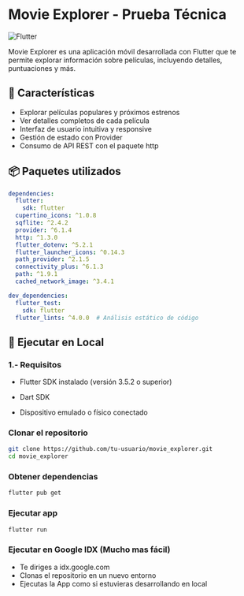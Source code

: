# Movie Explorer - Prueba Técnica

![Flutter](https://img.shields.io/badge/Flutter-%2302569B.svg?style=for-the-badge&logo=Flutter&logoColor=white)

Movie Explorer es una aplicación móvil desarrollada con Flutter que te permite explorar información sobre películas, incluyendo detalles, puntuaciones y más.

## 📌 Características

- Explorar películas populares y próximos estrenos
- Ver detalles completos de cada película
- Interfaz de usuario intuitiva y responsive
- Gestión de estado con Provider
- Consumo de API REST con el paquete http

## 📦 Paquetes utilizados

```yaml
dependencies:
  flutter:
    sdk: flutter
  cupertino_icons: ^1.0.8
  sqflite: ^2.4.2
  provider: ^6.1.4
  http: ^1.3.0
  flutter_dotenv: ^5.2.1
  flutter_launcher_icons: ^0.14.3
  path_provider: ^2.1.5
  connectivity_plus: ^6.1.3
  path: ^1.9.1
  cached_network_image: ^3.4.1

dev_dependencies:
  flutter_test:
    sdk: flutter
  flutter_lints: ^4.0.0  # Análisis estático de código
```

## 🚀 Ejecutar en Local

### 1.- Requisitos

* Flutter SDK instalado (versión 3.5.2 o superior)

* Dart SDK

* Dispositivo emulado o físico conectado

### Clonar el repositorio

```bash
git clone https://github.com/tu-usuario/movie_explorer.git
cd movie_explorer
```

### Obtener dependencias

```bash
flutter pub get
```

### Ejecutar app

```bash
flutter run
```

### Ejecutar en Google IDX (Mucho mas fácil)

- Te diriges a idx.google.com
- Clonas el repositorio en un nuevo entorno
- Ejecutas la App como si estuvieras desarrollando en local
